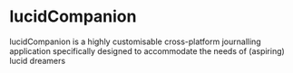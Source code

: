 # lucidCompanion
lucidCompanion is a highly customisable cross-platform journalling application specifically designed to accommodate the needs of (aspiring) lucid dreamers
